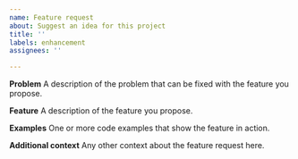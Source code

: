 ```yaml
---
name: Feature request
about: Suggest an idea for this project
title: ''
labels: enhancement
assignees: ''

---
```


**Problem**
A description of the problem that can be fixed with the feature you propose.

**Feature**
A description of the feature you propose.

**Examples**
One or more code examples that show the feature in action.

**Additional context**
Any other context about the feature request here.
